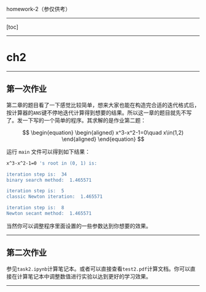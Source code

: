 homework-2（参仅供考）

---

[toc]

---

# ch2

---

## 第一次作业

第二章的题目看了一下感觉比较简单，想来大家也能在构造完合适的迭代格式后，按计算器的`ANS`键不停地迭代计算得到想要的结果。所以这一章的题目就先不写了。发一下写的一个简单的程序。其求解的是作业第二题：

$$
\begin{equation}
  \begin{aligned}
    x^3-x^2-1=0\quad x\in(1,2)
  \end{aligned}
\end{equation}
$$

运行 `main` 文件可以得到如下结果：


```bash
x^3-x^2-1=0 's root in (0, 1) is:

iteration step is:  34
binary search method:  1.465571

iteration step is:  5
classic Newton iteration:  1.465571

iteration step is:  8
Newton secant method:  1.465571
```

当然你可以调整程序里面设置的一些参数达到你想要的效果。

---

## 第二次作业

参见`task2.ipynb`计算笔记本。或者可以直接查看`test2.pdf`计算文档。你可以直接在计算笔记本中调整数值进行实验以达到更好的学习效果。

---
